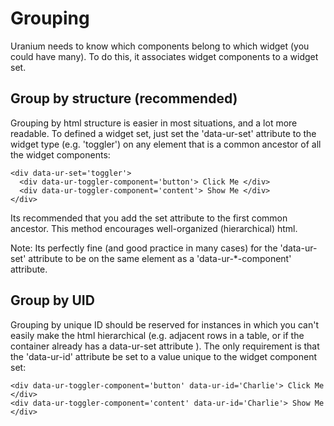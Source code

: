 # Grouping #

Uranium needs to know which components belong to which widget (you could have many). To do this, it associates widget components to a widget set. 

## Group by structure (recommended) ##

Grouping by html structure is easier in most situations, and a lot more readable. To defined a widget set, just set the 'data-ur-set' attribute to the widget type (e.g. 'toggler') on any element that is a common ancestor of all the widget components:

    <div data-ur-set='toggler'>
      <div data-ur-toggler-component='button'> Click Me </div>
      <div data-ur-toggler-component='content'> Show Me </div>
    </div>

Its recommended that you add the set attribute to the first common ancestor. This method encourages well-organized (hierarchical) html.

Note: Its perfectly fine (and good practice in many cases) for the 'data-ur-set' attribute to be on the same element as a 'data-ur-*-component' attribute.

## Group by UID ##

Grouping by unique ID should be reserved for instances in which you can't easily make the html hierarchical (e.g. adjacent rows in a table, or if the container already has a data-ur-set attribute ). The only requirement is that the 'data-ur-id' attribute be set to a value unique to the widget component set:

    <div data-ur-toggler-component='button' data-ur-id='Charlie'> Click Me </div>
    <div data-ur-toggler-component='content' data-ur-id='Charlie'> Show Me </div>
